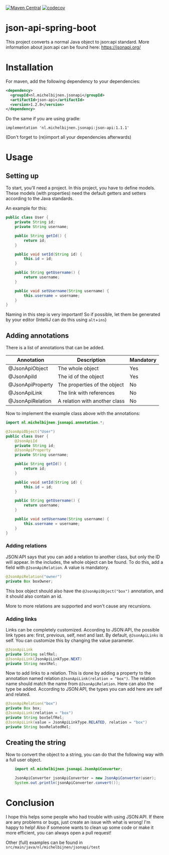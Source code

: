 [![Maven Central](https://maven-badges.herokuapp.com/maven-central/nl.michelbijnen.jsonapi/json-api/badge.svg)](https://maven-badges.herokuapp.com/maven-central/nl.michelbijnen.jsonapi/json-api)
[![codecov](https://codecov.io/gh/MieskeB/json-api-spring-boot/branch/master/graph/badge.svg)](https://codecov.io/gh/MieskeB/json-api-spring-boot)

# json-api-spring-boot
This project converts a normal Java object to json:api standard. More information about json:api can be found here: https://jsonapi.org/

# Installation
For maven, add the following dependency to your dependencies:
```xml
<dependency>
  <groupId>nl.michelbijnen.jsonapi</groupId>
  <artifactId>json-api</artifactId>
  <version>1.2.8</version>
</dependency>
```

Do the same if you are using gradle:
```
implementation 'nl.michelbijnen.jsonapi:json-api:1.1.1'
```

(Don't forget to (re)import all your dependencies afterwards)

# Usage

## Setting up
To start, you'll need a project. In this project, you have to define models. These models (with properties) need the default getters and setters according to the Java standards.

An example for this:
```java
public class User {
    private String id;
    private String username;

    public String getId() {
        return id;
    }   

    public void setId(String id) {
        this.id = id;
    }

    public String getUsername() {
        return username;
    }   

    public void setUsername(String username) {
        this.username = username;
    }
}
```

Naming in this step is very important! So if possible, let them be generated by your editor (IntelliJ can do this using `alt`+`ins`)

## Adding annotations
There is a list of annotations that can be added.

| Annotation | Description | Mandatory |
|----------------|------------------|-----|
| @JsonApiObject | The whole object | Yes |
| @JsonApiId | The id of the object | Yes |
| @JsonApiProperty | The properties of the object | No |
| @JsonApiLink | The link with references | No |
| @JsonApiRelation | A relation with another class | No |

Now to implement the example class above with the annotations:
```java
import nl.michelbijnen.jsonapi.annotation.*;

@JsonApiObject("User")
public class User {
    @JsonApiId
    private String id;
    @JsonApiProperty
    private String username;

    public String getId() {
        return id;
    }   

    public void setId(String id) {
        this.id = id;
    }

    public String getUsername() {
        return username;
    }   

    public void setUsername(String username) {
        this.username = username;
    }
}
```

### Adding relations
JSON:API says that you can add a relation to another class, but only the ID will appear. In the includes, the whole object can be found. To do this, add a field with `@JsonApiRelation`. A value is mandatory.

```java
@JsonApiRelation("owner")
private Box boxOwner;
```

This box object should also have the `@JsonApiObject("box")` annotation, and it should also contain an id.

More to more relations are supported and won't cause any recursions.

### Adding links
Links can be completely customized. According to JSON:API, the possible link types are: first, previous, self, next and last. By default, `@JsonApiLinks` is self. You can customize this by changing the value parameter.

```java
@JsonApiLink
private String selfRel;
@JsonApiLink(JsonApiLinkType.NEXT)
private String nextRel;
```

Now to add links to a relation. This is done by adding a property to the annotation named relation `@JsonApiLink(relation = "box")`. The relation name should match the name from `@JsonApiRelation`. Here can also the type be added. According to JSON:API, the types you can add here are self and related.

```java
@JsonApiRelation("box")
private Box box;
@JsonApiLink(relation = "box")
private String boxSelfRel;
@JsonApiLink(value = JsonApiLinkType.RELATED, relation = "box")
private String boxRelatedRel;
```

## Creating the string
Now to convert the object to a string, you can do that the following way with a full user object.
```java
    import nl.michelbijnen.jsonapi.JsonApiConverter;

    JsonApiConverter jsonApiConverter = new JsonApiConverter(user);
    System.out.println(jsonApiConverter.convert());
```

# Conclusion
I hope this helps some people who had trouble with using JSON:API. If there are any problems or bugs, just create an issue with what is wrong! I'm happy to help! Also if someone wants to clean up some code or make it more efficient, you can always open a pull request!

Other (full) examples can be found in `src/main/java/nl/michelbijnen/jsonapi/test`
